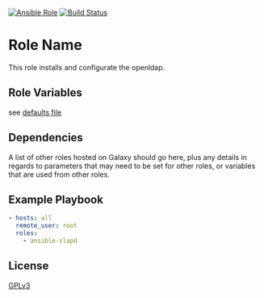 [![Ansible Role](https://img.shields.io/ansible/role/17826.svg)](https://galaxy.ansible.com/Phill93/slapd/) [![Build Status](https://travis-ci.org/Phill93/ansible-slapd.svg?branch=master)](https://travis-ci.org/Phill93/ansible-slapd)

Role Name
=========

This role installs and configurate the openldap.

Role Variables
--------------

see [defaults file](defaults/main.yml)

Dependencies
------------

A list of other roles hosted on Galaxy should go here, plus any details in regards to parameters that may need to be set for other roles, or variables that are used from other roles.

Example Playbook
----------------

```yaml
- hosts: all
  remote_user: root
  roles:
    - ansible-slapd
```

License
-------

[GPLv3](License.md)
